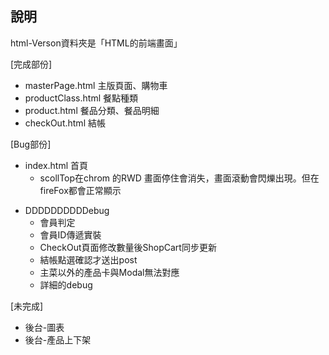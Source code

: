 ## 說明
html-Verson資料夾是「HTML的前端畫面」

[完成部份]
* masterPage.html    主版頁面、購物車
* productClass.html  餐點種類
* product.html       餐品分類、餐品明細
* checkOut.html      結帳


[Bug部份]
* index.html 首頁
	- scollTop在chrom 的RWD 畫面停住會消失，畫面滾動會閃爍出現。但在 fireFox都會正常顯示
	

- DDDDDDDDDDebug
	- 會員判定
	- 會員ID傳遞實裝
	- CheckOut頁面修改數量後ShopCart同步更新
	- 結帳點選確認才送出post
	- 主菜以外的產品卡與Modal無法對應
	- 詳細的debug


[未完成]
* 後台-圖表
* 後台-產品上下架

